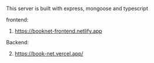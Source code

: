 This server is built with express, mongoose and typescript

<!-- Deployed live link into (vercel) -->

frontend:

1. https://booknet-frontend.netlify.app

Backend:

2. https://book-net.vercel.app/
